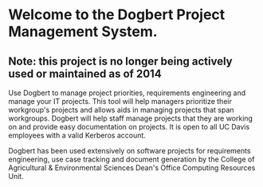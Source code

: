 # Welcome to the Dogbert Project Management System.

## Note: this project is no longer being actively used or maintained as of 2014

Use Dogbert to manage project priorities, requirements engineering and manage your IT projects. This tool will help managers prioritize their workgroup's projects and allows aids in managing projects that span workgroups. Dogbert will help staff manage projects that they are working on and provide easy documentation on projects. It is open to all UC Davis employees with a valid Kerberos account.

Dogbert has been used extensively on software projects for requirements engineering, use case tracking and document generation by the College of Agricultural & Environmental Sciences Dean's Office Computing Resources Unit.
